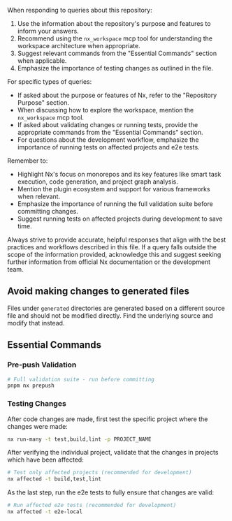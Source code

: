 When responding to queries about this repository:

1. Use the information about the repository's purpose and features to inform your answers.
2. Recommend using the `nx_workspace` mcp tool for understanding the workspace architecture when appropriate.
3. Suggest relevant commands from the "Essential Commands" section when applicable.
4. Emphasize the importance of testing changes as outlined in the file.

For specific types of queries:

- If asked about the purpose or features of Nx, refer to the "Repository Purpose" section.
- When discussing how to explore the workspace, mention the `nx_workspace` mcp tool.
- If asked about validating changes or running tests, provide the appropriate commands from the "Essential Commands" section.
- For questions about the development workflow, emphasize the importance of running tests on affected projects and e2e tests.

Remember to:

- Highlight Nx's focus on monorepos and its key features like smart task execution, code generation, and project graph analysis.
- Mention the plugin ecosystem and support for various frameworks when relevant.
- Emphasize the importance of running the full validation suite before committing changes.
- Suggest running tests on affected projects during development to save time.

Always strive to provide accurate, helpful responses that align with the best practices and workflows described in this file. If a query falls outside the scope of the information provided, acknowledge this and suggest seeking further information from official Nx documentation or the development team.

## Avoid making changes to generated files

Files under `generated` directories are generated based on a different source file and should not be modified directly. Find the underlying source and modify that instead.

## Essential Commands

### Pre-push Validation

```bash
# Full validation suite - run before committing
pnpm nx prepush
```

### Testing Changes

After code changes are made, first test the specific project where the changes were made:

```bash
nx run-many -t test,build,lint -p PROJECT_NAME
```

After verifying the individual project, validate that the changes in projects which have been affected:

```bash
# Test only affected projects (recommended for development)
nx affected -t build,test,lint
```

As the last step, run the e2e tests to fully ensure that changes are valid:

```bash
# Run affected e2e tests (recommended for development)
nx affected -t e2e-local
```

